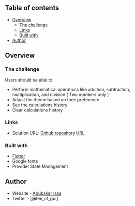 
## Table of contents

- [Overview](#overview)
    - [The challenge](#the-challenge)
    - [Links](#links)
    - [Built with](#built-with)
- [Author](#author)



## Overview

### The challenge

Users should be able to:

- Perform mathematical operations like addition, subtraction, multiplication, and division ( Two numbers only )
- Adjust the theme based on their preference
- See the calculations history
- Clear calculations history

### Links

- Solution URL: [Github repository URL](https://github.com/Teewhydot/calc.git)

### Built with

- [Flutter](https://flutter.dev)
- Google fonts
- Provider State Management

## Author

- Website - [Abubakar Issa](https://www.teeofgui.tech)
- Twitter - [@tee_of_gui]